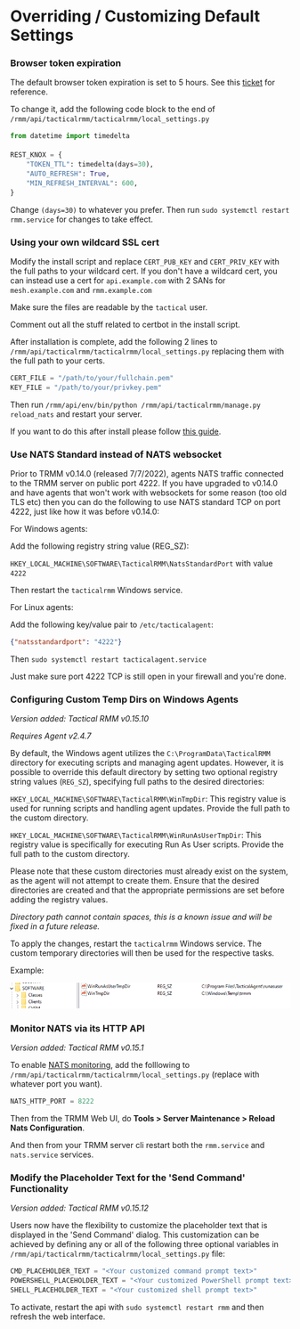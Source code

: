 # Overriding / Customizing Default Settings

### Browser token expiration

The default browser token expiration is set to 5 hours. See this [ticket](https://github.com/amidaware/tacticalrmm/issues/503) for reference.

To change it, add the following code block to the end of `/rmm/api/tacticalrmm/tacticalrmm/local_settings.py`

```python
from datetime import timedelta

REST_KNOX = {
    "TOKEN_TTL": timedelta(days=30),
    "AUTO_REFRESH": True,
    "MIN_REFRESH_INTERVAL": 600,
}
```

Change `(days=30)` to whatever you prefer. Then run `sudo systemctl restart rmm.service` for changes to take effect.

### Using your own wildcard SSL cert

Modify the install script and replace `CERT_PUB_KEY` and `CERT_PRIV_KEY` with the full paths to your wildcard cert. If you don't have a wildcard cert, you can instead use a cert for `api.example.com` with 2 SANs for `mesh.example.com` and `rmm.example.com`

Make sure the files are readable by the `tactical` user.

Comment out all the stuff related to certbot in the install script.

After installation is complete, add the following 2 lines to `/rmm/api/tacticalrmm/tacticalrmm/local_settings.py` replacing them with the full path to your certs.

```python
CERT_FILE = "/path/to/your/fullchain.pem"
KEY_FILE = "/path/to/your/privkey.pem"
```

Then run `/rmm/api/env/bin/python /rmm/api/tacticalrmm/manage.py reload_nats` and restart your server.

If you want to do this after install please follow [this guide](https://docs.tacticalrmm.com/unsupported_scripts/#using-purchased-ssl-certs-instead-of-lets-encrypt-wildcards).

### Use NATS Standard instead of NATS websocket

Prior to TRMM v0.14.0 (released 7/7/2022), agents NATS traffic connected to the TRMM server on public port 4222.
If you have upgraded to v0.14.0 and have agents that won't work with websockets for some reason (too old TLS etc) then you can do the following to use NATS standard TCP on port 4222, just like how it was before v0.14.0:

For Windows agents:

Add the following registry string value (REG_SZ):

`HKEY_LOCAL_MACHINE\SOFTWARE\TacticalRMM\NatsStandardPort` with value `4222`

Then restart the `tacticalrmm` Windows service.

For Linux agents:

Add the following key/value pair to `/etc/tacticalagent`:
```json
{"natsstandardport": "4222"}
```

Then `sudo systemctl restart tacticalagent.service`

Just make sure port 4222 TCP is still open in your firewall and you're done.

### Configuring Custom Temp Dirs on Windows Agents

*Version added: Tactical RMM v0.15.10*

*Requires Agent v2.4.7*

By default, the Windows agent utilizes the `C:\ProgramData\TacticalRMM` directory for executing scripts and managing agent updates. However, it is possible to override this default directory by setting two optional registry string values (`REG_SZ`), specifying full paths to the desired directories:

`HKEY_LOCAL_MACHINE\SOFTWARE\TacticalRMM\WinTmpDir`: This registry value is used for running scripts and handling agent updates. Provide the full path to the custom directory.

`HKEY_LOCAL_MACHINE\SOFTWARE\TacticalRMM\WinRunAsUserTmpDir`: This registry value is specifically for executing Run As User scripts. Provide the full path to the custom directory.

Please note that these custom directories must already exist on the system, as the agent will not attempt to create them. Ensure that the desired directories are created and that the appropriate permissions are set before adding the registry values.

*Directory path cannot contain spaces, this is a known issue and will be fixed in a future release.*

To apply the changes, restart the `tacticalrmm` Windows service. The custom temporary directories will then be used for the respective tasks.

Example:

![reg](../images/wintmpdir.png)

### Monitor NATS via its HTTP API

*Version added: Tactical RMM v0.15.1*



To enable [NATS monitoring](https://docs.nats.io/running-a-nats-service/configuration/monitoring), add the folllowing to `/rmm/api/tacticalrmm/tacticalrmm/local_settings.py` (replace with whatever port you want).
```python
NATS_HTTP_PORT = 8222
```

Then from the TRMM Web UI, do **Tools > Server Maintenance > Reload Nats Configuration**.

And then from your TRMM server cli restart both the `rmm.service` and `nats.service` services.

### Modify the Placeholder Text for the 'Send Command' Functionality

*Version added: Tactical RMM v0.15.12*

Users now have the flexibility to customize the placeholder text that is displayed in the 'Send Command' dialog. This customization can be achieved by defining any or all of the following three optional variables in `/rmm/api/tacticalrmm/tacticalrmm/local_settings.py` file:

```python
CMD_PLACEHOLDER_TEXT = "<Your customized command prompt text>"
POWERSHELL_PLACEHOLDER_TEXT = "<Your customized PowerShell prompt text>"
SHELL_PLACEHOLDER_TEXT = "<Your customized shell prompt text>"
```

To activate, restart the api with `sudo systemctl restart rmm` and then refresh the web interface.